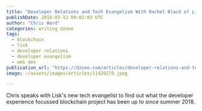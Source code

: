 ```yaml
---
title: "Developer Relations and Tech Evangelism With Rachel Black of Lisk"
publishDate: 2019-03-12 09:02:03 UTC
author: "Chris Ward"
categories: writing dzone
tags:
  - blockchain
  - lisk
  - developer relations
  - developer evangelism
  - web dev
publication_url: "https://dzone.com/articles/developer-relations-and-tech-evangelism-with-rache"
image: ~/assets/images/articles/11429278.jpeg

---
```

Chris speaks with Lisk's new tech evangelist to find out what the developer experience focussed blockchain project has been up to since summer 2018.

